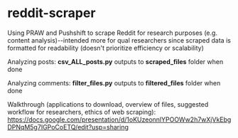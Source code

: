 # reddit-scraper
Using PRAW and Pushshift to scrape Reddit for research purposes (e.g. content analysis)--intended more for qual researchers since scraped data is formatted for readability (doesn't prioritize efficiency or scalability)

Analyzing posts: **csv_ALL_posts.py** outputs to **scraped_files** folder when done

Analyzing comments: **filter_files.py** outputs to **filtered_files** folder when done

Walkthrough (applications to download, overview of files, suggested workflow for researchers, ethics of web scraping): 
https://docs.google.com/presentation/d/1oKUzeonnlYPOOWw2h7wXjVkEbgDPNqM5g7IGPoCoETQ/edit?usp=sharing 
